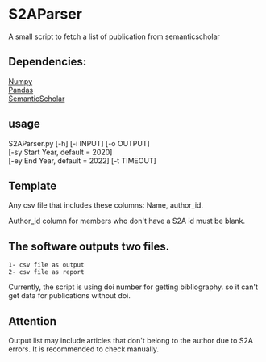 # S2AParser
A small script to fetch a list of publication from semanticscholar

## Dependencies:
[Numpy](https://pypi.org/project/numpy/)  
[Pandas](https://pypi.org/project/pandas/)  
[SemanticScholar](https://pypi.org/project/semanticscholar/)


## usage
S2AParser.py [-h] [-i INPUT] [-o OUTPUT]  
             [-sy Start Year, default = 2020]  
             [-ey End Year, default = 2022] [-t TIMEOUT]  



## Template
Any csv file that includes these columns: Name, author_id. 

Author_id column for members who don't have a S2A id must be blank.

## The software outputs two files. 
	1- csv file as output
	2- csv file as report 

Currently, the script is using doi number for getting bibliography. so it can't get data for publications without doi.

## Attention
Output list may include articles that don't belong to the author due to S2A errors. It is recommended to check manually.
